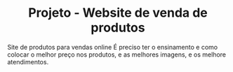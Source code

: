 <h1 align="center">Projeto - Website de venda de produtos</h1>
Site de produtos para vendas online
É preciso ter o ensinamento e como colocar o melhor preço nos produtos,
e as melhores imagens, e os melhore atendimentos.